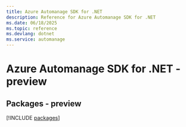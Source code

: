 ```yaml
---
title: Azure Automanage SDK for .NET
description: Reference for Azure Automanage SDK for .NET
ms.date: 06/18/2025
ms.topic: reference
ms.devlang: dotnet
ms.service: automanage
---
```

# Azure Automanage SDK for .NET - preview
## Packages - preview
[!INCLUDE [packages](automanage-index.md)]